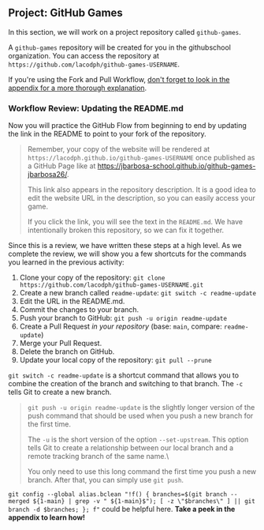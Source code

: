 ## Project: GitHub Games

In this section, we will work on a project repository called `github-games`.

A `github-games` repository will be created for you in the githubschool organization. You can access the repository at `https://github.com/lacodph/github-games-USERNAME`.

If you're using the Fork and Pull Workflow, [don't forget to look in the appendix for a more thorough explanation](app_fork_workflow.md).

### Workflow Review: Updating the README.md

Now you will practice the GitHub Flow from beginning to end by updating the link in the README to point to your fork of the repository.

> Remember, your copy of the website will be rendered at `https://lacodph.github.io/github-games-USERNAME` once published as a GitHub Page like at https://jbarbosa-school.github.io/github-games-jbarbosa26/.
>
> This link also appears in the repository description. It is a good idea to edit the website URL in the description, so you can easily access your game.
>
> If you click the link, you will see the text in the `README.md`. We have intentionally broken this repository, so we can fix it together.

Since this is a review, we have written these steps at a high level. As we complete the review, we will show you a few shortcuts for the commands you learned in the previous activity:

1. Clone your copy of the repository: `git clone https://github.com/lacodph/github-games-USERNAME.git`
1. Create a new branch called `readme-update`: `git switch -c readme-update`
1. Edit the URL in the README.md.
1. Commit the changes to your branch.
1. Push your branch to GitHub: `git push -u origin readme-update`
1. Create a Pull Request *in your repository* (base: `main`, compare: `readme-update`)
1. Merge your Pull Request.
1. Delete the branch on GitHub.
1. Update your local copy of the repository: `git pull --prune`

`git switch -c readme-update` is a shortcut command that allows you to combine the creation of the branch and switching to that branch. The `-c` tells Git to create a new branch.

> `git push -u origin readme-update` is the slightly longer version of the push command that should be used when you push a new branch for the first time.
>
> The `-u` is the short version of the option `--set-upstream`. This option tells Git to create a relationship between our local branch and a remote tracking branch of the same name.\
>
> You only need to use this long command the first time you push a new branch. After that, you can simply use `git push`.

`git config --global alias.bclean "!f() { branches=$(git branch --merged ${1-main} | grep -v " ${1-main}$"); [ -z \"$branches\" ] || git branch -d $branches; }; f"` could be helpful here. **Take a peek in the appendix to learn how!**
